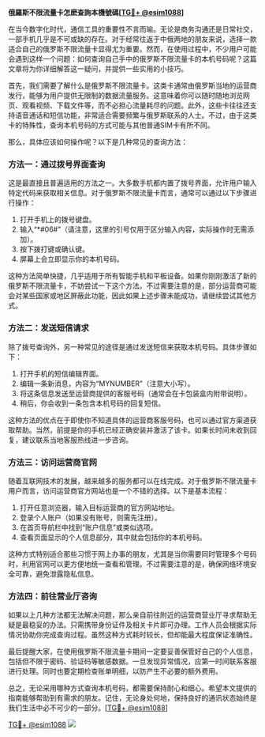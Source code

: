 **俄羅斯不限流量卡怎麽查詢本機號碼[[TG💪+ @esim1088](https://t.me/s/esim1088)]**

在当今数字化时代，通信工具的重要性不言而喻。无论是商务沟通还是日常社交，一部手机几乎是不可或缺的存在。对于经常往返于中俄两地的朋友来说，选择一款适合自己的俄罗斯不限流量卡显得尤为重要。然而，在使用过程中，不少用户可能会遇到这样一个问题：如何查询自己手中的俄罗斯不限流量卡的本机号码呢？这篇文章将为你详细解答这一疑问，并提供一些实用的小技巧。

首先，我们需要了解什么是俄罗斯不限流量卡。这类卡通常由俄罗斯当地的运营商发行，能够为用户提供无限制的数据流量服务。这意味着你可以随时随地浏览网页、观看视频、下载文件等，而不必担心流量耗尽的问题。此外，这些卡往往还支持语音通话和短信功能，非常适合需要频繁与俄罗斯联系的人士。不过，由于这类卡的特殊性，查询本机号码的方式可能与其他普通SIM卡有所不同。

那么，具体应该如何操作呢？以下是几种常见的查询方法：

### 方法一：通过拨号界面查询
这是最直接且普遍适用的方法之一。大多数手机都内置了拨号界面，允许用户输入特定代码来获取相关信息。对于俄罗斯不限流量卡而言，通常可以通过以下步骤进行操作：
1. 打开手机上的拨号键盘。
2. 输入“*#06#”（请注意，这里的引号仅用于区分输入内容，实际操作时无需添加）。
3. 按下拨打键或确认键。
4. 屏幕上会立即显示你的本机号码。

这种方法简单快捷，几乎适用于所有智能手机和平板设备。如果你刚刚激活了新的俄罗斯不限流量卡，不妨尝试一下这个方法。不过需要注意的是，部分运营商可能会对某些国家或地区屏蔽此功能，因此如果上述步骤未能成功，请继续尝试其他方式。

### 方法二：发送短信请求
除了拨号查询外，另一种常见的途径是通过发送短信来获取本机号码。具体步骤如下：
1. 打开手机的短信编辑界面。
2. 编辑一条新消息，内容为“MYNUMBER”（注意大小写）。
3. 将这条信息发送至运营商提供的客服号码（通常会在卡包装盒内附带说明）。
4. 稍后，你会收到一条包含本机号码的回复短信。

这种方法的优点在于即使你不知道具体的运营商客服号码，也可以通过官方渠道获取帮助。当然，前提是你的手机已经正确安装并激活了该卡。如果长时间未收到回复，建议联系当地客服热线进一步咨询。

### 方法三：访问运营商官网
随着互联网技术的发展，越来越多的服务都可以在线完成。对于俄罗斯不限流量卡用户而言，访问运营商官方网站也是一个不错的选择。以下是基本流程：
1. 打开任意浏览器，输入目标运营商的官方网站地址。
2. 登录个人账户（如果没有账号，则需先注册）。
3. 在首页导航栏中找到“账户信息”或类似选项。
4. 查看页面显示的个人信息部分，其中就会包括你的本机号码。

这种方式特别适合那些习惯于网上办事的朋友，尤其是当你需要同时管理多个号码时，利用官网可以更方便地统一查看和管理。不过需要注意的是，确保网络环境安全可靠，避免泄露隐私信息。

### 方法四：前往营业厅咨询
如果以上几种方法都无法解决问题，那么亲自前往附近的运营商营业厅寻求帮助无疑是最稳妥的办法。只需携带身份证件及相关卡片即可办理。工作人员会根据实际情况协助你完成查询过程。虽然这种方式耗时较长，但却能最大程度保证准确性。

最后提醒大家，在使用俄罗斯不限流量卡期间一定要妥善保管好自己的个人信息，包括但不限于密码、验证码等敏感数据。一旦发现异常情况，应第一时间联系客服进行处理。同时也要定期检查账单明细，以防产生不必要的额外费用。

总之，无论采用哪种方式查询本机号码，都需要保持耐心和细心。希望本文提供的指南能够帮助到有需求的朋友。记住，无论身处何地，保持良好的通讯状态始终是我们生活中必不可少的一部分。[[TG💪+ @esim1088](https://t.me/s/esim1088)]

[TG💪+ @esim1088](https://t.me/s/esim1088) ![](https://i.postimg.cc/4NQfJmqS/Snipaste-2025-05-13-00-14-12.png)